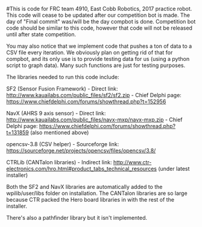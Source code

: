 #This is code for FRC team 4910, East Cobb Robotics, 2017 practice robot.
This code will cease to be updated after our competition bot is made. The day of "Final commit" was/will be the day compbot is done.
Competition bot code should be similar to this code, however that code will not be released until after state competition.

You may also notice that we implement code that pushes a ton of data to a CSV file every iteration. We obviously plan on getting rid of that for compbot, and its only use is to provide testing data for us (using a python script to graph data). Many such functions are just for testing purposes.

The libraries needed to run this code include:

SF2 (Sensor Fusion Framework) - Direct link: http://www.kauailabs.com/public_files/sf2/sf2.zip - Chief Delphi page: https://www.chiefdelphi.com/forums/showthread.php?t=152956

NavX (AHRS 9 axis sensor) - Direct link: http://www.kauailabs.com/public_files/navx-mxp/navx-mxp.zip - Chief Delphi page: https://www.chiefdelphi.com/forums/showthread.php?t=131859 (also mentioned above)

opencsv-3.8 (CSV helper) - Sourceforge link: https://sourceforge.net/projects/opencsv/files/opencsv/3.8/

CTRLib (CANTalon libraries) - Indirect link: http://www.ctr-electronics.com/hro.html#product_tabs_technical_resources (under latest installer)

Both the SF2 and NavX libraries are automatically added to the wpilib/user/libs folder on installation. The CANTalon libraries are so large because CTR packed the Hero board libraries in with the rest of the installer.

There's also a pathfinder library but it isn't implemented.